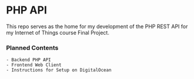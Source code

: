 # PHP API
This repo serves as the home for my development of the PHP REST API for my Internet of Things course Final Project.

### Planned Contents
    - Backend PHP API
    - Frontend Web Client
    - Instructions for Setup on DigitalOcean

